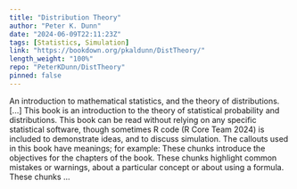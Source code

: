 ```yaml
---
title: "Distribution Theory"
author: "Peter K. Dunn"
date: "2024-06-09T22:11:23Z"
tags: [Statistics, Simulation]
link: "https://bookdown.org/pkaldunn/DistTheory/"
length_weight: "100%"
repo: "PeterKDunn/DistTheory"
pinned: false
---
```


An introduction to mathematical statistics, and the theory of distributions. [...] This book is an introduction to the theory of statistical probability and distributions. This book can be read without relying on any specific statistical software, though sometimes R code (R Core Team 2024) is included to demonstrate ideas, and to discuss simulation. The callouts used in this book have meanings; for example: These chunks introduce the objectives for the chapters of the book. These chunks highlight common mistakes or warnings, about a particular concept or about using a formula. These chunks ...
